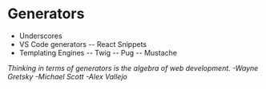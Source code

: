 # Generators

-   Underscores <!-- .element: class="fragment" -->
-   VS Code generators <!-- .element: class="fragment" -->
    -- React Snippets
-   Templating Engines <!-- .element: class="fragment" -->
    -- Twig
    -- Pug
    -- Mustache

_Thinking in terms of generators is the algebra of web development. -Wayne Gretsky -Michael Scott -Alex Vallejo_ <!-- .element: class="fragment" -->
